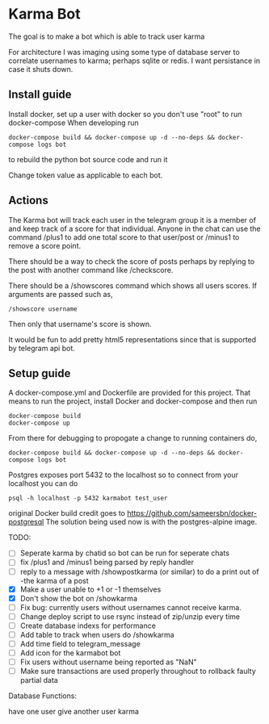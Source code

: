 # Karma Bot
The goal is to make a bot which is able to track user karma 

For architecture I was imaging using some type of database server to correlate usernames to karma; perhaps sqlite or redis. I want persistance in case it shuts down.
## Install guide
Install docker, set up a user with docker so you don't use "root" to run docker-compose
When developing run
```
docker-compose build && docker-compose up -d --no-deps && docker-compose logs bot
```

to rebuild the python bot source code and run it

Change token value as applicable to each bot.

## Actions
The Karma bot will track each user in the telegram group it is a member of and keep track of a score for that individual. Anyone in the chat can use the command /plus1 to add one total score to that user/post or /minus1 to remove a score point.

There should be a way to check the score of posts perhaps by replying to the post with another command like /checkscore.

There should be a /showscores command which shows all users scores. If arguments are passed such as,

```
/showscore username
```

Then only that username's score is shown.

It would be fun to add pretty html5 representations since that is supported by telegram api bot.


## Setup guide

A docker-compose.yml and Dockerfile are provided for this project. That means to run the project, install Docker and docker-compose and then run
```
docker-compose build
docker-compose up
```

From there for debugging to propogate a change to running containers do,
```
docker-compose build && docker-compose up -d --no-deps && docker-compose logs bot
```

Postgres exposes port 5432 to the localhost so to connect from your localhost you can do
```
psql -h localhost -p 5432 karmabot test_user
```

original Docker build credit goes to https://github.com/sameersbn/docker-postgresql
The solution being used now is with the postgres-alpine image.

TODO:

- [ ] Seperate karma by chatid so bot can be run for seperate chats
- [ ] fix /plus1 and /minus1 being parsed by reply handler
- [ ] reply to a message with /showpostkarma (or similar) to do a print out of -the karma of a post 
- [x] Make a user unable to +1 or -1 themselves
- [x] Don't show the bot on /showkarma
- [ ] Fix bug: currently users without usernames cannot receive karma. 
- [ ] Change deploy script to use rsync instead of zip/unzip every time
- [ ] Create database indexs for performance
- [ ] Add table to track when users do /showkarma
- [ ] Add time field to telegram_message
- [ ] Add icon for the karmabot bot
- [ ] Fix users without username being reported as "NaN" 
- [ ] Make sure transactions are used properly throughout to rollback faulty partial data

Database Functions:

have one user give another user karma 